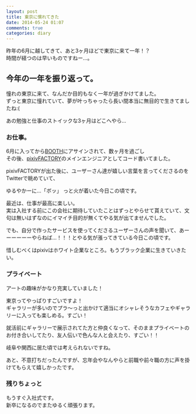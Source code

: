 ```yaml
---
layout: post
title: 東京に慣れてきた
date: 2014-05-24 01:07
comments: true
categories: diary
---
```


昨年の6月に越してきて、あと3ヶ月ほどで東京に来て一年！？  
時間が経つのは早いものですねー...。

<!-- more -->

## 今年の一年を振り返って。

憧れの東京に来て、なんだか目的もなく一年が過ぎかけてました。  
ずっと東京に憧れていて、夢が叶っちゃったら長い間本当に無目的で生きてましたね:(  

あの勉強と仕事のストイックな3ヶ月はどこへやら...


### お仕事。  

6月に入ってから[BOOTH](http://booth.pm)にアサインされて、数ヶ月を過ごし  
その後、[pixivFACTORY](http:://factory.pixiv.net)のメインエンジニアとしてコード書いてました。 


pixivFACTORYが出た後に、ユーザーさん達が嬉しい言葉を言ってくださるのをTwitterで眺めていて、  

ゆるやかーに...「ボッ」 っと火が着いた今日この頃です。  


最近は、仕事が最高に楽しい。  
実は入社する前にこの会社に期待していたことはずっとやらせて貰えていて、文句は無いはずなのにイマイチ目的が無くてやる気が出てませんでした。  

でも、自分で作ったサービスを使ってくださるユーザーさんの声を聞いて、あーーーーーーやらねば...！！！とやる気が漲ってきている今日この頃です。  

惜しむべくはpixivはホワイト企業なところ。もうブラック企業に生きていきたい。

### プライベート

アートの趣味がかなり充実していました！  

東京ってやっぱりすごいですよ！  
ギャラリーが多いのでプラ〜っと出かけて適当にオシャレそうなカフェやギャラリーに入っても楽しめる。すごい！  

就活前にギャラリーで展示されてた方と仲良くなって、そのままプライベートのお付き合いしてたり、友人伝いで色んな人と会えたり、すごい！！


岐阜や関西に居た頃では考えられないですね。  


あと、不意打ちだったんですが、忘年会やなんやらと前職や前々職の方に声を掛けてもらえて嬉しかったです。  


### 残りちょっと

もうすぐ入社式です。  
新卒になるのでまたゆるく頑張ります。  
